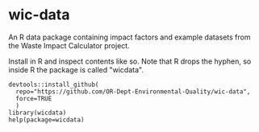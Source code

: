 # wic-data
An R data package containing impact factors and example datasets from the Waste Impact Calculator project.

Install in R and inspect contents like so.  Note that R drops the hyphen, so inside R the package is called "wicdata".

```
devtools::install_github(
  repo="https://github.com/OR-Dept-Environmental-Quality/wic-data",
  force=TRUE
  )
library(wicdata)
help(package=wicdata)
```
